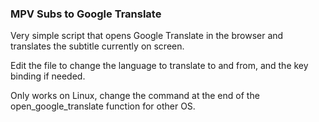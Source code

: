 ### MPV Subs to Google Translate
Very simple script that opens Google Translate in the browser and translates the subtitle currently on screen.

Edit the file to change the language to translate to and from, and the key binding if needed.

Only works on Linux, change the command at the end of the open_google_translate function for other OS.
